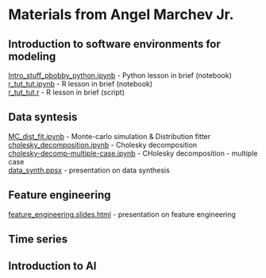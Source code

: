 # Materials from Angel Marchev Jr.  

## Introduction to software environments for modeling  
[Intro_stuff_pbobby_python.ipynb](Intro_stuff_pbobby_python.ipynb) - Python lesson in brief (notebook)   
[r_tut_tut.ipynb](r_tut_tut.ipynb) - R lesson in brief (notebook)   
[r_tut_tut.r](r_tut_tut.r) - R lesson in brief (script)  

## Data syntesis  
[MC_dist_fit.ipynb](MC_dist_fit.ipynb) - Monte-carlo simulation & Distribution fitter    
[cholesky_decomposition.ipynb](cholesky_decomposition.ipynb) - Cholesky decomposition   
[cholesky-decomp-multiple-case.ipynb](cholesky-decomp-multiple-case.ipynb) - CHolesky decomposition - multiple case   
[data_synth.ppsx](data_synth.ppsx) - presentation on data synthesis   

## Feature engineering  
[feature_engineering.slides.html](feature_engineering.slides.html) - presentation on feature engineering   

## Time series

## Introduction to AI
